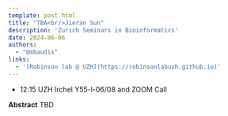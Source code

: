 ```yaml
---
template: post.html
title: "TBA<br/>Jieran Sun"
description: 'Zurich Seminars in Bioinformatics'
date: 2024-06-06
authors:
  - "@mbaudis"
links:
  - '[Robinson lab @ UZH](https://robinsonlabuzh.github.io)'
---
```


* 12:15 UZH Irchel Y55-l-06/08 and ZOOM Call

**Abstract** TBD